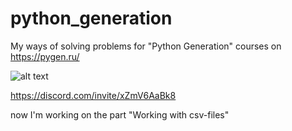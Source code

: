 # python_generation
My ways of solving problems for "Python Generation" courses on https://pygen.ru/

![alt text](https://static.tildacdn.com/tild3337-3861-4136-b131-376533663435/logo-pygen-22.png)

https://discord.com/invite/xZmV6AaBk8

now I'm working on the part "Working with csv-files"
